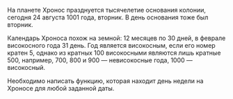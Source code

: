 На планете Хронос празднуется тысячелетие основания колонии, сегодня 24 августа 1001 года, вторник. 
В день основания тоже был вторник.

Календарь Хроноса похож на земной: 12 месяцев по 30 дней, в феврале високосного года 31 день. 
Год является високосным, если его номер кратен 5, однако из кратных 100 високосными являются лишь кратные 500, 
например, 700, 800 и 900 — невисокосные года, 1000 — високосный.

Необходимо написать функцию, которая находит день недели на Хроносе для любой заданной даты.
